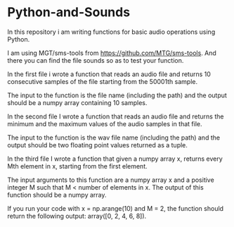 # Python-and-Sounds

In this repository i am writing functions for basic audio operations using Python. 

I am using MGT/sms-tools from https://github.com/MTG/sms-tools. And there you can find the file sounds so as to test your function.

In the first file i wrote a function that reads an audio file and returns 10 consecutive samples of the file starting from the 50001th sample.

The input to the function is the file name (including the path) and the output should be a numpy array 
containing 10 samples.


In the second file I wrote a function that reads an audio file and returns the minimum and the maximum values of the audio 
samples in that file. 

The input to the function is the wav file name (including the path) and the output should be two floating 
point values returned as a tuple.


In the third file I wrote a function that given a numpy array x, returns every Mth element in x, starting from the 
first element.  

The input arguments to this function are a numpy array x and a positive integer M such that M < number of 
elements in x. The output of this function should be a numpy array.

If you run your code with x = np.arange(10) and M = 2, the function should return the following output: 
array([0, 2, 4, 6, 8]).
